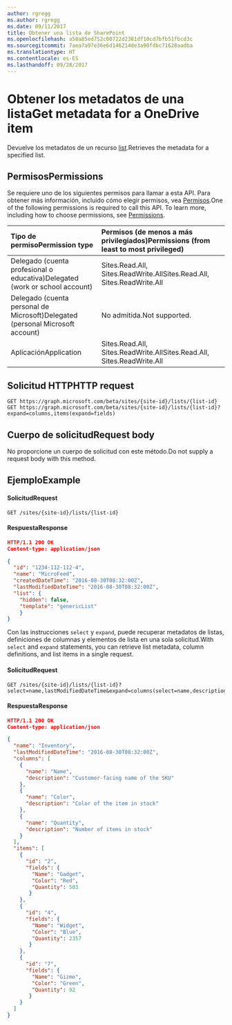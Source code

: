 ```yaml
---
author: rgregg
ms.author: rgregg
ms.date: 09/11/2017
title: Obtener una lista de SharePoint
ms.openlocfilehash: a58a85ed752c00722d2381df10cd7bfb51fbcd3c
ms.sourcegitcommit: 7aea7a97e36e6d146214de3a90fdbc71628aadba
ms.translationtype: HT
ms.contentlocale: es-ES
ms.lasthandoff: 09/28/2017
---
```

# <a name="get-metadata-for-a-list"></a><span data-ttu-id="e4440-102">Obtener los metadatos de una lista</span><span class="sxs-lookup"><span data-stu-id="e4440-102">Get metadata for a OneDrive item</span></span>

<span data-ttu-id="e4440-103">Devuelve los metadatos de un recurso [list][].</span><span class="sxs-lookup"><span data-stu-id="e4440-103">Retrieves the metadata for a specified list.</span></span>

[list]: ../resources/list.md

## <a name="permissions"></a><span data-ttu-id="e4440-105">Permisos</span><span class="sxs-lookup"><span data-stu-id="e4440-105">Permissions</span></span>

<span data-ttu-id="e4440-p101">Se requiere uno de los siguientes permisos para llamar a esta API. Para obtener más información, incluido cómo elegir permisos, vea [Permisos](../../../concepts/permissions_reference.md).</span><span class="sxs-lookup"><span data-stu-id="e4440-p101">One of the following permissions is required to call this API. To learn more, including how to choose permissions, see [Permissions](../../../concepts/permissions_reference.md).</span></span>

|<span data-ttu-id="e4440-108">Tipo de permiso</span><span class="sxs-lookup"><span data-stu-id="e4440-108">Permission type</span></span>      | <span data-ttu-id="e4440-109">Permisos (de menos a más privilegiados)</span><span class="sxs-lookup"><span data-stu-id="e4440-109">Permissions (from least to most privileged)</span></span>              |
|:--------------------|:---------------------------------------------------------|
|<span data-ttu-id="e4440-110">Delegado (cuenta profesional o educativa)</span><span class="sxs-lookup"><span data-stu-id="e4440-110">Delegated (work or school account)</span></span> | <span data-ttu-id="e4440-111">Sites.Read.All, Sites.ReadWrite.All</span><span class="sxs-lookup"><span data-stu-id="e4440-111">Sites.Read.All, Sites.ReadWrite.All</span></span>    |
|<span data-ttu-id="e4440-112">Delegado (cuenta personal de Microsoft)</span><span class="sxs-lookup"><span data-stu-id="e4440-112">Delegated (personal Microsoft account)</span></span> | <span data-ttu-id="e4440-113">No admitida.</span><span class="sxs-lookup"><span data-stu-id="e4440-113">Not supported.</span></span>    |
|<span data-ttu-id="e4440-114">Aplicación</span><span class="sxs-lookup"><span data-stu-id="e4440-114">Application</span></span> | <span data-ttu-id="e4440-115">Sites.Read.All, Sites.ReadWrite.All</span><span class="sxs-lookup"><span data-stu-id="e4440-115">Sites.Read.All, Sites.ReadWrite.All</span></span> |

## <a name="http-request"></a><span data-ttu-id="e4440-116">Solicitud HTTP</span><span class="sxs-lookup"><span data-stu-id="e4440-116">HTTP request</span></span>

```http
GET https://graph.microsoft.com/beta/sites/{site-id}/lists/{list-id}
GET https://graph.microsoft.com/beta/sites/{site-id}/lists/{list-id}?expand=columns,items(expand=fields)
```

## <a name="request-body"></a><span data-ttu-id="e4440-117">Cuerpo de solicitud</span><span class="sxs-lookup"><span data-stu-id="e4440-117">Request body</span></span>

<span data-ttu-id="e4440-118">No proporcione un cuerpo de solicitud con este método.</span><span class="sxs-lookup"><span data-stu-id="e4440-118">Do not supply a request body with this method.</span></span>

## <a name="example"></a><span data-ttu-id="e4440-119">Ejemplo</span><span class="sxs-lookup"><span data-stu-id="e4440-119">Example</span></span>

#### <a name="request"></a><span data-ttu-id="e4440-120">Solicitud</span><span class="sxs-lookup"><span data-stu-id="e4440-120">Request</span></span>

<!-- { "blockType": "request", "name": "get-list" } -->

```http
GET /sites/{site-id}/lists/{list-id}
```

#### <a name="response"></a><span data-ttu-id="e4440-121">Respuesta</span><span class="sxs-lookup"><span data-stu-id="e4440-121">Response</span></span>

<!-- { "blockType": "response", "@type": "microsoft.graph.list", "truncated": true, "scopes": "sites.read.all service.sharepoint" } -->

```json
HTTP/1.1 200 OK
Content-type: application/json

{
  "id": "1234-112-112-4",
  "name": "MicroFeed",
  "createdDateTime": "2016-08-30T08:32:00Z",
  "lastModifiedDateTime": "2016-08-30T08:32:00Z",
  "list": {
    "hidden": false,
    "template": "genericList"
    }
}
```

<span data-ttu-id="e4440-122">Con las instrucciones `select` y `expand`, puede recuperar metadatos de listas, definiciones de columnas y elementos de lista en una sola solicitud.</span><span class="sxs-lookup"><span data-stu-id="e4440-122">With `select` and `expand` statements, you can retrieve list metadata, column definitions, and list items in a single request.</span></span>

#### <a name="request"></a><span data-ttu-id="e4440-123">Solicitud</span><span class="sxs-lookup"><span data-stu-id="e4440-123">Request</span></span>

<!-- { "blockType": "request", "name": "get-list-multi-expand" } -->

```http
GET /sites/{site-id}/lists/{list-id}?select=name,lastModifiedDateTime&expand=columns(select=name,description),items(expand=fields(select=Name,Color,Quantity))
```

#### <a name="response"></a><span data-ttu-id="e4440-124">Respuesta</span><span class="sxs-lookup"><span data-stu-id="e4440-124">Response</span></span>

<!-- { "blockType": "response", "@type": "microsoft.graph.list", "truncated": true, "scopes": "sites.read.all service.sharepoint" } -->

```json
HTTP/1.1 200 OK
Content-type: application/json

{
  "name": "Inventory",
  "lastModifiedDateTime": "2016-08-30T08:32:00Z",
  "columns": [
    {
      "name": "Name",
      "description": "Customer-facing name of the SKU"
    },
    {
      "name": "Color",
      "description": "Color of the item in stock"
    },
    {
      "name": "Quantity",
      "description": "Number of items in stock"
    }
  ],
  "items": [
    {
      "id": "2",
      "fields": {
        "Name": "Gadget",
        "Color": "Red",
        "Quantity": 503
       }
    },
    {
      "id": "4",
      "fields": {
        "Name": "Widget",
        "Color": "Blue",
        "Quantity": 2357
       }
    },
    {
      "id": "7",
      "fields": {
        "Name": "Gizmo",
        "Color": "Green",
        "Quantity": 92
       }
    }
  ]
}
```

<!-- {
  "type": "#page.annotation",
  "description": "",
  "keywords": "",
  "section": "documentation",
  "tocPath": "Lists/Get metadata"
} -->
